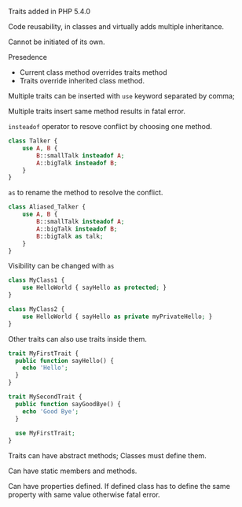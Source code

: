 Traits added in PHP 5.4.0

Code reusability, in classes and virtually adds multiple inheritance.

Cannot be initiated of its own.

Presedence
  - Current class method overrides traits method
  - Traits override inherited class method.

Multiple traits can be inserted with ```use``` keyword separated by comma;

Multiple traits insert same method results in fatal error.

```insteadof``` operator to resove conflict by choosing one method.

```php
class Talker {
    use A, B {
        B::smallTalk insteadof A;
        A::bigTalk insteadof B;
    }
}
```

```as``` to rename the method to resolve the conflict.

```php
class Aliased_Talker {
    use A, B {
        B::smallTalk insteadof A;
        A::bigTalk insteadof B;
        B::bigTalk as talk;
    }
}
```

Visibility can be changed with ```as```
```php
class MyClass1 {
    use HelloWorld { sayHello as protected; }
}

class MyClass2 {
    use HelloWorld { sayHello as private myPrivateHello; }
}
```

Other traits can also use traits inside them.
```php
trait MyFirstTrait {
  public function sayHello() {
    echo 'Hello';
  }
}

trait MySecondTrait {
  public function sayGoodBye() {
    echo 'Good Bye';
  }
  
  use MyFirstTrait;
}
```

Traits can have abstract methods; Classes must define them.

Can have static members and methods.

Can have properties defined. If defined class has to define the same property with same value otherwise fatal error.
